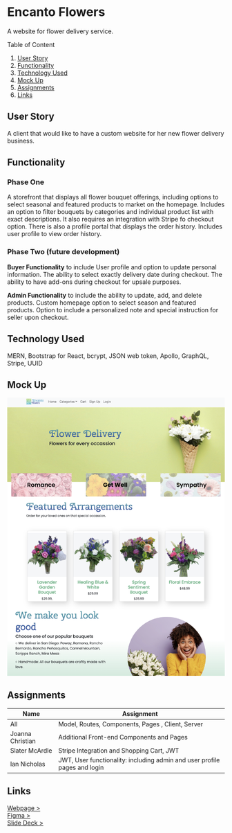 # Encanto Flowers
A website for flower delivery service. 


<summary> Table of Content</summary>
<ol>
<li><a href="#userstory">User Story</a></li>
<li><a href="#functionality">Functionality</a></li>
<li> <a href="#technology">Technology Used</a></li>
<li> <a href="#mockup">Mock Up</a></li>
<li><a href="#assignments">Assignments</a></li>
<li><a href="#links">Links</a></li>
</li>
</ol>

<h2 id="userstory"> User Story</h2>
A client that would like to have a custom website for her new flower delivery business. 

<h2 id="functionality">Functionality</h2>

### **Phase One**
A storefront that displays all flower bouquet offerings, including options to select seasonal and featured products to market on the homepage. Includes an option to filter bouquets by categories and individual product list with exact descriptions. It also requires an integration with Stripe fo checkout option. There is also a profile portal that displays the order history. Includes user profile to view order history.

### **Phase Two (future development)**

**Buyer Functionality** to include User profile and option to update personal information. The ability to select exactly delivery date during checkout. The ability to have add-ons during checkout for upsale purposes. 

**Admin Functionality** to include the ability to update, add, and delete products. Custom homepage option to select season and featured products. Option to include a personalized note and special instruction for seller upon checkout. 

<h2 id="technology">Technology Used</h2>
MERN, Bootstrap for React, bcrypt, JSON web token, Apollo, GraphQL, Stripe, UUID

<h2 id="mockup">Mock Up</h2>

<img src="https://raw.githubusercontent.com/encantoflowers/encanto-flowers/development/client/public/images/mockup.png">

<h2 id="assignments">Assignments</h2>

| Name               | Assignment          |
| ------------------ | ------------------- |
| All                | Model, Routes, Components, Pages , Client, Server   |
| Joanna Christian   | Additional Front-end Components and Pages  |
| Slater McArdle     | Stripe Integration and Shopping Cart, JWT       |
| Ian Nicholas       | JWT, User functionality: including admin and user profile pages and login |


<h2 id="links">Links</h2>

[Webpage >](https://encanto-flowers.herokuapp.com/)<br>
[Figma >](https://www.figma.com/file/rXf9ilYTRyEMyFRxp25xow/Encanto-Flowers?node-id=116%3A92)<br>
[Slide Deck >](https://docs.google.com/presentation/d/1Vw06qyUKYt38v8Equls7MgHX83eW8siDWssOLA647Ow/edit?usp=sharing)